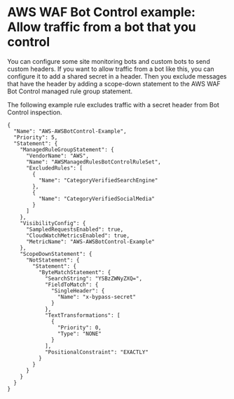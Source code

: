 # AWS WAF Bot Control example: Allow traffic from a bot that you control<a name="waf-bot-control-example-scope-down-your-bot"></a>

You can configure some site monitoring bots and custom bots to send custom headers\. If you want to allow traffic from a bot like this, you can configure it to add a shared secret in a header\. Then you exclude messages that have the header by adding a scope\-down statement to the AWS WAF Bot Control managed rule group statement\. 

The following example rule excludes traffic with a secret header from Bot Control inspection\.

```
{
  "Name": "AWS-AWSBotControl-Example",
  "Priority": 5,
  "Statement": {
    "ManagedRuleGroupStatement": {
      "VendorName": "AWS",
      "Name": "AWSManagedRulesBotControlRuleSet",
      "ExcludedRules": [
        {
          "Name": "CategoryVerifiedSearchEngine"
        },
        {
          "Name": "CategoryVerifiedSocialMedia"
        }
      ]
    },
    "VisibilityConfig": {
      "SampledRequestsEnabled": true,
      "CloudWatchMetricsEnabled": true,
      "MetricName": "AWS-AWSBotControl-Example"
    },
    "ScopeDownStatement": {
      "NotStatement": {
        "Statement": {
          "ByteMatchStatement": {
            "SearchString": "YSBzZWNyZXQ=",
            "FieldToMatch": {
              "SingleHeader": {
                "Name": "x-bypass-secret"
              }
            },
            "TextTransformations": [
              {
                "Priority": 0,
                "Type": "NONE"
              }
            ],
            "PositionalConstraint": "EXACTLY"
          }
        }
      }
    }
  }
}
```